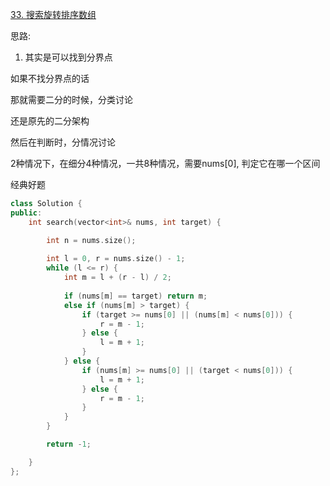 

[33. 搜索旋转排序数组](https://leetcode.cn/problems/search-in-rotated-sorted-array/description)

思路:

1. 其实是可以找到分界点

如果不找分界点的话

那就需要二分的时候，分类讨论

还是原先的二分架构

然后在判断时，分情况讨论

2种情况下，在细分4种情况，一共8种情况，需要nums[0], 判定它在哪一个区间

经典好题

```c++ []
class Solution {
public:
    int search(vector<int>& nums, int target) {

        int n = nums.size();
        
        int l = 0, r = nums.size() - 1;
        while (l <= r) {
            int m = l + (r - l) / 2;
            
            if (nums[m] == target) return m;
            else if (nums[m] > target) {
                if (target >= nums[0] || (nums[m] < nums[0])) {
                    r = m - 1;
                } else {
                    l = m + 1;
                }
            } else {
                if (nums[m] >= nums[0] || (target < nums[0])) {
                    l = m + 1;
                } else {
                    r = m - 1;
                }
            }
        }

        return -1;

    }
};
```